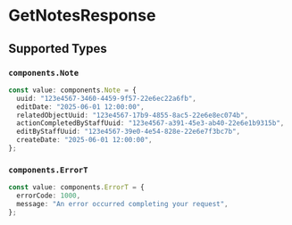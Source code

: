 # GetNotesResponse


## Supported Types

### `components.Note`

```typescript
const value: components.Note = {
  uuid: "123e4567-3460-4459-9f57-22e6ec22a6fb",
  editDate: "2025-06-01 12:00:00",
  relatedObjectUuid: "123e4567-17b9-4855-8ac5-22e6e8ec074b",
  actionCompletedByStaffUuid: "123e4567-a391-45e3-ab40-22e6e1b9315b",
  editByStaffUuid: "123e4567-39e0-4e54-828e-22e6e7f3bc7b",
  createDate: "2025-06-01 12:00:00",
};
```

### `components.ErrorT`

```typescript
const value: components.ErrorT = {
  errorCode: 1000,
  message: "An error occurred completing your request",
};
```

